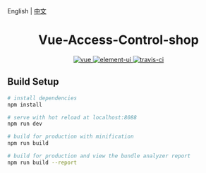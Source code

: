 English | [中文](README_CN.md)

<h1 align="center">Vue-Access-Control-shop</h1>


<p align="center">
  <a href="https://github.com/vuejs/vue">
    <img src="https://img.shields.io/badge/vue-2.5.16-brightgreen.svg" alt="vue">
  </a>
  <a href="https://github.com/ElemeFE/element">
    <img src="https://img.shields.io/badge/element--ui-2.4.0-brightgreen.svg" alt="element-ui">
  </a>
  <a href="https://github.com/LaoHu97/Vue-Access-Control-shop">
    <img src="https://travis-ci.org/LaoHu97/Vue-Access-Control-shop.svg?branch=master" alt="travis-ci">
  </a>
</p>

## Build Setup

``` bash
# install dependencies
npm install

# serve with hot reload at localhost:8088
npm run dev

# build for production with minification
npm run build

# build for production and view the bundle analyzer report
npm run build --report
```

